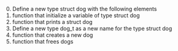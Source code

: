 0. Define a new type struct dog with the following elements
1. function that initialize a variable of type struct dog
2. function that prints a struct dog
3. Define a new type dog_t as a new name for the type struct dog
4. function that creates a new dog
5. function that frees dogs